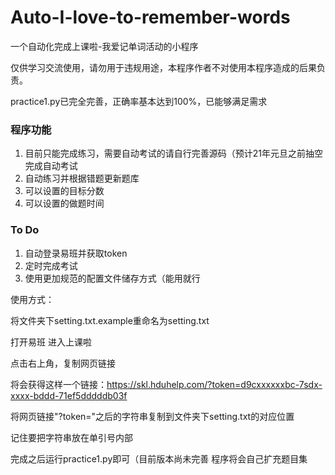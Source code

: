 # Auto-I-love-to-remember-words

一个自动化完成上课啦-我爱记单词活动的小程序

仅供学习交流使用，请勿用于违规用途，本程序作者不对使用本程序造成的后果负责。  



practice1.py已完全完善，正确率基本达到100%，已能够满足需求



### 程序功能

1. 目前只能完成练习，需要自动考试的请自行完善源码（预计21年元旦之前抽空完成自动考试
2. 自动练习并根据错题更新题库
3. 可以设置的目标分数
4. 可以设置的做题时间



### To Do

1. 自动登录易班并获取token
2. 定时完成考试
3. 使用更加规范的配置文件储存方式（能用就行



使用方式：

将文件夹下setting.txt.example重命名为setting.txt

打开易班 进入上课啦

点击右上角，复制网页链接

将会获得这样一个链接：https://skl.hduhelp.com/?token=d9cxxxxxxbc-7sdx-xxxx-bddd-71ef5dddddb03f

将网页链接"?token="之后的字符串复制到文件夹下setting.txt的对应位置

记住要把字符串放在单引号内部

完成之后运行practice1.py即可（目前版本尚未完善 程序将会自己扩充题目集